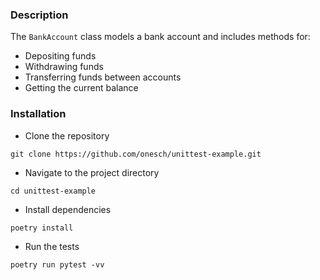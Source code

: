 ### Description
The `BankAccount` class models a bank account and includes methods for:
- Depositing funds
- Withdrawing funds
- Transferring funds between accounts
- Getting the current balance

### Installation

- Clone the repository
```
git clone https://github.com/onesch/unittest-example.git
```
- Navigate to the project directory
```
cd unittest-example
```
- Install dependencies
```
poetry install
```
- Run the tests
```
poetry run pytest -vv
```
